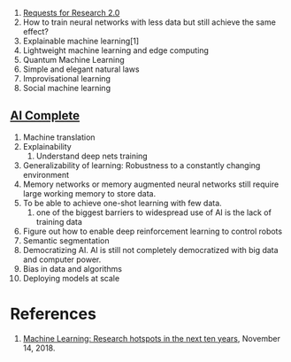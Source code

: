1. [Requests for Research 2.0](https://openai.com/blog/requests-for-research-2/)
1. How to train neural networks with less data but still achieve the same effect?
1. Explainable machine learning[1]
1. Lightweight machine learning and edge computing
1. Quantum Machine Learning
1. Simple and elegant natural laws
1. Improvisational learning
1. Social machine learning

## [AI Complete](https://en.wikipedia.org/wiki/AI-complete)
1. Machine translation
1. Explainability
   1. Understand deep nets training
1. Generalizability of learning: Robustness to a constantly changing environment
1. Memory networks or memory augmented neural networks still require large working memory to store data.
1. To be able to achieve one-shot learning with few data.
   1. one of the biggest barriers to widespread use of AI is the lack of training data
1. Figure out how to enable deep reinforcement learning to control robots
1. Semantic segmentation
1. Democratizing AI. AI is still not completely democratized with big data and computer power.
1. Bias in data and algorithms
1. Deploying models at scale

# References
1. [Machine Learning: Research hotspots in the next ten years](https://www.microsoft.com/en-us/research/lab/microsoft-research-asia/articles/machine-learning-research-hotspots/), November 14, 2018.
